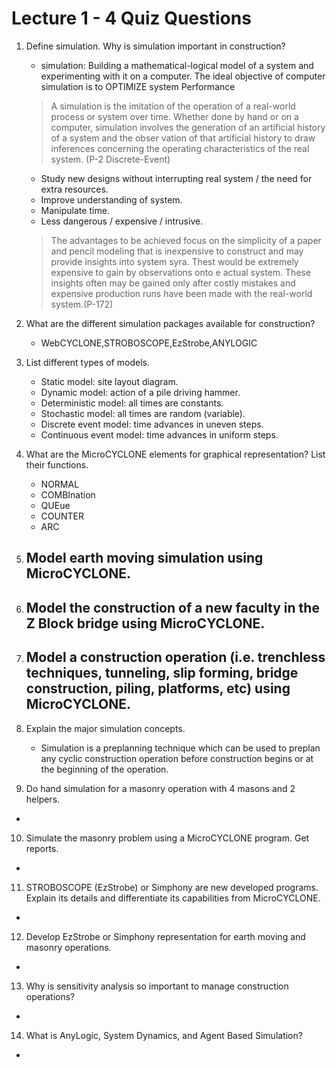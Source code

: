 # Lecture 1 - 4 Quiz Questions
1. Define simulation. Why is simulation important in construction?
   - simulation: Building a mathematical-logical model of a system and experimenting with it on a computer. The ideal objective of computer simulation is to OPTIMIZE system Performance
    > A simulation is the imitation of the operation of a real-world process or system over time. Whether done by hand or on a computer, simulation  involves  the generation of an artificial history of a system and the obser­ vation of that artificial history to draw inferences concerning the operating characteristics of the real system. (P-2 Discrete-Event)
   - Study new designs without interrupting real system / the need for extra resources. 
   - Improve understanding of system. 
   - Manipulate time.
   - Less dangerous / expensive / intrusive.
    > The advantages to be achieved focus on the simplicity of a paper and pencil modeling that is inexpensive to construct and may provide insights into system syra. Thest would be extremely expensive to gain by observations onto e actual system. These insights often may be gained only after costly mistakes and expensive production runs have been made with the real-world system.(P-172)

2. What are the different simulation packages available for construction?
   - WebCYCLONE,STROBOSCOPE,EzStrobe,ANYLOGIC
3. List different types of models.
   - Static model: site layout diagram.
   - Dynamic model: action of a pile driving hammer.
   - Deterministic model: all times are constants.
   - Stochastic model: all times are random (variable).
   - Discrete event model: time advances in uneven steps.
   - Continuous event model: time advances in uniform steps.
4. What are the MicroCYCLONE elements for graphical representation? List their functions.
   - NORMAL
   - COMBInation
   - QUEue
   - COUNTER
   - ARC
5. Model earth moving simulation using MicroCYCLONE.
   - 
6. Model the construction of a new faculty in the Z Block bridge using MicroCYCLONE.
   - 
7. Model a construction operation (i.e. trenchless techniques, tunneling, slip forming, bridge construction, piling, platforms, etc) using MicroCYCLONE.
   - 
8. Explain the major simulation concepts. 
   - Simulation is a preplanning technique which can be used to preplan any cyclic construction operation before construction begins or at the beginning of the operation.
9.  Do hand simulation for a masonry operation with 4 masons and 2 helpers.
   - 
10. Simulate the masonry problem using a MicroCYCLONE program. Get reports.
   - 
11. STROBOSCOPE (EzStrobe) or Simphony are new developed programs. Explain its details and differentiate its capabilities from MicroCYCLONE.
   -  
12. Develop EzStrobe or Simphony representation for earth moving and masonry operations.
   - 
13. Why is sensitivity analysis so important to manage construction operations?
   -
14. What is AnyLogic, System Dynamics, and Agent Based Simulation?
   - 

